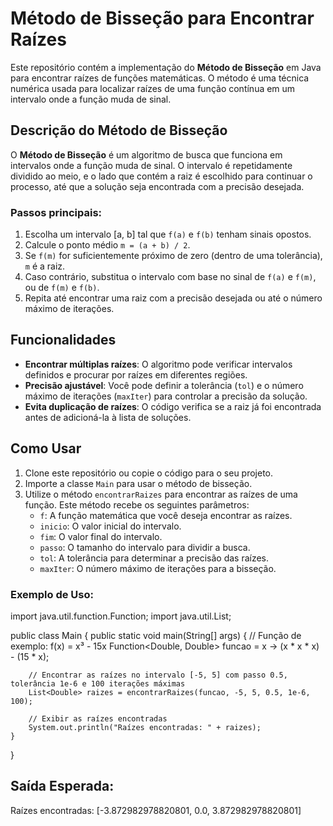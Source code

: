 # Método de Bisseção para Encontrar Raízes

Este repositório contém a implementação do **Método de Bisseção** em Java para encontrar raízes de funções matemáticas. O método é uma técnica numérica usada para localizar raízes de uma função contínua em um intervalo onde a função muda de sinal.

## Descrição do Método de Bisseção

O **Método de Bisseção** é um algoritmo de busca que funciona em intervalos onde a função muda de sinal. O intervalo é repetidamente dividido ao meio, e o lado que contém a raiz é escolhido para continuar o processo, até que a solução seja encontrada com a precisão desejada.

### Passos principais:
1. Escolha um intervalo [a, b] tal que `f(a)` e `f(b)` tenham sinais opostos.
2. Calcule o ponto médio `m = (a + b) / 2`.
3. Se `f(m)` for suficientemente próximo de zero (dentro de uma tolerância), `m` é a raiz.
4. Caso contrário, substitua o intervalo com base no sinal de `f(a)` e `f(m)`, ou de `f(m)` e `f(b)`.
5. Repita até encontrar uma raiz com a precisão desejada ou até o número máximo de iterações.

## Funcionalidades

- **Encontrar múltiplas raízes**: O algoritmo pode verificar intervalos definidos e procurar por raízes em diferentes regiões.
- **Precisão ajustável**: Você pode definir a tolerância (`tol`) e o número máximo de iterações (`maxIter`) para controlar a precisão da solução.
- **Evita duplicação de raízes**: O código verifica se a raiz já foi encontrada antes de adicioná-la à lista de soluções.

## Como Usar

1. Clone este repositório ou copie o código para o seu projeto.
2. Importe a classe `Main` para usar o método de bisseção.
3. Utilize o método `encontrarRaizes` para encontrar as raízes de uma função. Este método recebe os seguintes parâmetros:
    - `f`: A função matemática que você deseja encontrar as raízes.
    - `inicio`: O valor inicial do intervalo.
    - `fim`: O valor final do intervalo.
    - `passo`: O tamanho do intervalo para dividir a busca.
    - `tol`: A tolerância para determinar a precisão das raízes.
    - `maxIter`: O número máximo de iterações para a bisseção.

### Exemplo de Uso:

import java.util.function.Function;
import java.util.List;

public class Main {
    public static void main(String[] args) {
        // Função de exemplo: f(x) = x³ - 15x
        Function<Double, Double> funcao = x -> (x * x * x) - (15 * x);
        
        // Encontrar as raízes no intervalo [-5, 5] com passo 0.5, tolerância 1e-6 e 100 iterações máximas
        List<Double> raizes = encontrarRaizes(funcao, -5, 5, 0.5, 1e-6, 100);
        
        // Exibir as raízes encontradas
        System.out.println("Raízes encontradas: " + raizes);
    }
}

## Saída Esperada:
Raízes encontradas: [-3.872982978820801, 0.0, 3.872982978820801]
